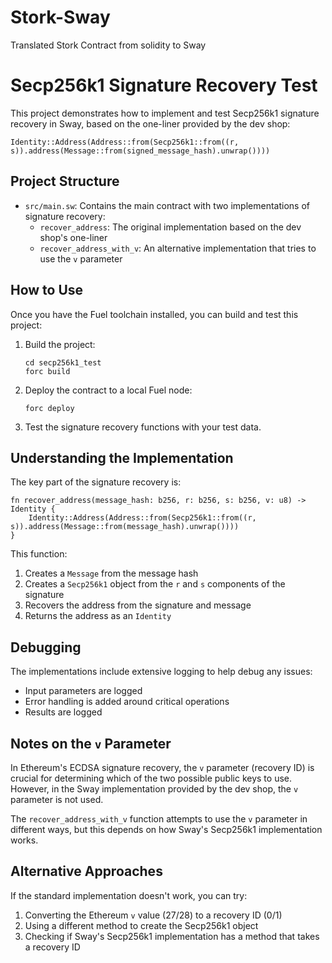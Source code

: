 # Stork-Sway
Translated Stork Contract from solidity to Sway
# Secp256k1 Signature Recovery Test

This project demonstrates how to implement and test Secp256k1 signature recovery in Sway, based on the one-liner provided by the dev shop:

```sway
Identity::Address(Address::from(Secp256k1::from((r, s)).address(Message::from(signed_message_hash).unwrap())))
```

## Project Structure

- `src/main.sw`: Contains the main contract with two implementations of signature recovery:
  - `recover_address`: The original implementation based on the dev shop's one-liner
  - `recover_address_with_v`: An alternative implementation that tries to use the `v` parameter

## How to Use

Once you have the Fuel toolchain installed, you can build and test this project:

1. Build the project:
   ```
   cd secp256k1_test
   forc build
   ```

2. Deploy the contract to a local Fuel node:
   ```
   forc deploy
   ```

3. Test the signature recovery functions with your test data.

## Understanding the Implementation

The key part of the signature recovery is:

```sway
fn recover_address(message_hash: b256, r: b256, s: b256, v: u8) -> Identity {
    Identity::Address(Address::from(Secp256k1::from((r, s)).address(Message::from(message_hash).unwrap())))
}
```

This function:
1. Creates a `Message` from the message hash
2. Creates a `Secp256k1` object from the `r` and `s` components of the signature
3. Recovers the address from the signature and message
4. Returns the address as an `Identity`

## Debugging

The implementations include extensive logging to help debug any issues:
- Input parameters are logged
- Error handling is added around critical operations
- Results are logged

## Notes on the `v` Parameter

In Ethereum's ECDSA signature recovery, the `v` parameter (recovery ID) is crucial for determining which of the two possible public keys to use. However, in the Sway implementation provided by the dev shop, the `v` parameter is not used.

The `recover_address_with_v` function attempts to use the `v` parameter in different ways, but this depends on how Sway's Secp256k1 implementation works.

## Alternative Approaches

If the standard implementation doesn't work, you can try:
1. Converting the Ethereum `v` value (27/28) to a recovery ID (0/1)
2. Using a different method to create the Secp256k1 object
3. Checking if Sway's Secp256k1 implementation has a method that takes a recovery ID
